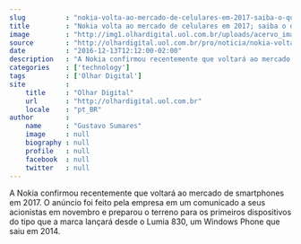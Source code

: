 ```yaml
---
slug          : "nokia-volta-ao-mercado-de-celulares-em-2017-saiba-o-que-esperar"
title         : "Nokia volta ao mercado de celulares em 2017; saiba o que esperar"
image         : "http://img1.olhardigital.uol.com.br/uploads/acervo_imagens/2016/08/20160822120207_660_420.jpg"
source        : "http://olhardigital.uol.com.br/pro/noticia/nokia-volta-ao-mercado-de-celulares-em-2017-saiba-o-que-esperar/64619"
date          : "2016-12-13T12:12:00-02:00"
description   : "A Nokia confirmou recentemente que voltará ao mercado de smartphones em 2017. O anúncio foi feito pela empresa em um comunicado a seus acionistas em novembro e preparou o terreno para os primeiros dispositivos do tipo que a marca lançará desde o Lumia 830, um Windows Phone que saiu em 2014."
categories    : ['technology']
tags          : ['Olhar Digital']
site          :
    title     : "Olhar Digital"
    url       : "http://olhardigital.uol.com.br"
    locale    : "pt_BR"
author        :
    name      : "Gustavo Sumares"
    image     : null
    biography : null
    profile   : null
    facebook  : null
    twitter   : null
---
```


A Nokia confirmou recentemente que voltará ao mercado de smartphones em 2017. O anúncio foi feito pela empresa em um comunicado a seus acionistas em novembro e preparou o terreno para os primeiros dispositivos do tipo que a marca lançará desde o Lumia 830, um Windows Phone que saiu em 2014.
